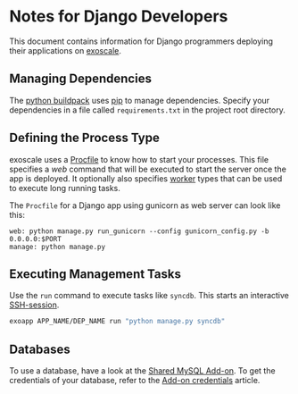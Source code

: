 # Notes for Django Developers
This document contains information for Django programmers deploying their applications on [exoscale].

## Managing Dependencies
The [python buildpack] uses [pip] to manage dependencies. Specify your dependencies in a file called `requirements.txt` in the project root directory.

## Defining the Process Type
exoscale uses a [Procfile][procfile] to know how to start your processes. This file specifies a _web_ command that will be executed to start the server once the app is deployed. It optionally also specifies [worker] types that can be used to execute long running tasks.

The `Procfile` for a Django app using gunicorn as web server can look like this:
~~~
web: python manage.py run_gunicorn --config gunicorn_config.py -b 0.0.0.0:$PORT
manage: python manage.py
~~~

## Executing Management Tasks
Use the `run` command to execute tasks like `syncdb`. This starts an interactive [SSH-session].
~~~bash
exoapp APP_NAME/DEP_NAME run "python manage.py syncdb"
~~~

## Databases
To use a database, have a look at the [Shared MySQL Add-on][Shared MySQL Add-on]. To get the credentials of your database, refer to the [Add-on credentials][add-on-credentials] article.

[SSH-session]: https://www.exoscale.ch/dev-center/Platform%20Documentation#secure-shell-ssh
[python buildpack]: https://github.com/cloudControl/buildpack-python
[pip]: http://www.pip-installer.org/
[procfile]: https://www.exoscale.ch/dev-center/Platform%20Documentation#buildpacks-and-the-procfile
[messaging-addons]: https://www.exoscale.ch/dev-center/Add-on%20Documentation/Messaging%20&%20Mobile/
[Shared MySQL Add-on]: https://www.exoscale.ch/dev-center/Add-on%20Documentation/Data%20Storage/MySQLs
[add-on-credentials]: https://www.exoscale.ch/dev-center/Guides/Python/Add-on%20credentials
[exoscale]: https://www.exoscale.ch/
[worker]: https://www.exoscale.ch/dev-center/Platform%20Documentation#scheduled-jobs-and-background-workers
